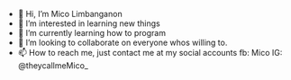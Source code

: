 - 👋 Hi, I’m Mico Limbanganon 
- 👀 I’m interested in learning new things
- 🌱 I’m currently learning how to program 
- 💞️ I’m looking to collaborate on everyone whos willing to.
- 📫 How to reach me, just contact me at my social accounts fb: Mico IG: @theycallmeMico_

<!---
TheycallmeMico/TheycallmeMico is a ✨ special ✨ repository because its `README.md` (this file) appears on your GitHub profile.
You can click the Preview link to take a look at your changes.
--->
